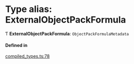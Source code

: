 # Type alias: ExternalObjectPackFormula

Ƭ **ExternalObjectPackFormula**: `ObjectPackFormulaMetadata`

#### Defined in

[compiled_types.ts:78](https://github.com/coda/packs-sdk/blob/main/compiled_types.ts#L78)
